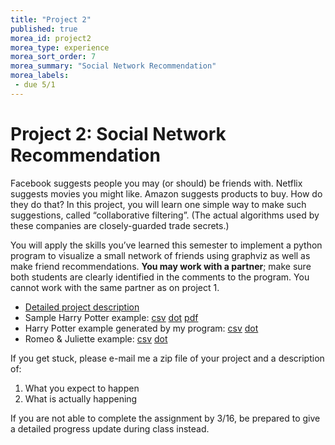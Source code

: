 ```yaml
---
title: "Project 2"
published: true
morea_id: project2
morea_type: experience
morea_sort_order: 7
morea_summary: "Social Network Recommendation"
morea_labels:
 - due 5/1
---
```


# Project 2: Social Network RecommendationFacebook suggests people you may (or should) be friends with. Netflix suggests movies you might like. Amazon suggests products to buy. How do they do that? In this project, you will learn one simple way to make such suggestions, called “collaborative filtering”. (The actual algorithms used by these companies are closely-guarded trade secrets.) You will apply the skills you’ve learned this semester to implement a python program to visualize a small network of friends using graphviz  as well as make friend recommendations. **You may work with a partner**; make sure both students are clearly identified in the comments to the program. You cannot work with the same partner as on project 1.

  * [Detailed project description](Project2.docx)
  * Sample Harry Potter example: [csv](sample.csv) [dot](sample.dot) [pdf](sample.pdf)
  * Harry Potter example generated by my program: [csv](harry_potter.csv) [dot](harry_potter.dot)
  * Romeo & Juliette example: [csv](rj.csv) [dot](rj.dot)

If you get stuck, please e-mail me a zip file of your project and a description of:

  1. What you expect to happen
  1. What is actually happening
  
If you are not able to complete the assignment by 3/16, be prepared to give a detailed progress update during class instead.
